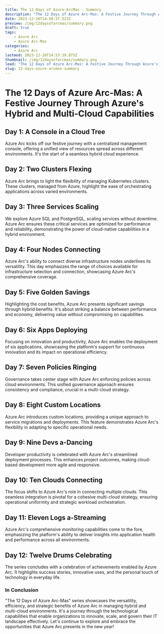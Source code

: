 ```yaml
---
title: The 12 Days of Azure-ArcMas - Summary
description: "The 12 Days of Azure Arc-Mas: A Festive Journey Through Azure's Hybrid and Multi-Cloud Capabilities"
date: 2023-12-26T14:50:37.523Z
preview: /img/12daysofarcmas/summary.png
draft: true
tags:
    - Azure Arc
    - Azure Arc-Mas
categories:
    - Azure Arc
lastmod: 2023-12-26T14:53:39.875Z
thumbnail: /img/12daysofarcmas/summary.png
lead: "The 12 Days of Azure Arc-Mas: A Festive Journey Through Azure's Hybrid and Multi-Cloud Capabilities"
slug: 12-days-azure-arcmas-summary
---
```



# The 12 Days of Azure Arc-Mas: A Festive Journey Through Azure's Hybrid and Multi-Cloud Capabilities

## Day 1: A Console in a Cloud Tree
Azure Arc kicks off our festive journey with a centralized management console, offering a unified view of resources spread across different environments. It's the start of a seamless hybrid cloud experience.

## Day 2: Two Clusters Flexing
Azure Arc brings to light the flexibility of managing Kubernetes clusters. These clusters, managed from Azure, highlight the ease of orchestrating applications across varied environments.

## Day 3: Three Services Scaling
We explore Azure SQL and PostgreSQL, scaling services without downtime. Azure Arc ensures these critical services are optimized for performance and reliability, demonstrating the power of cloud-native capabilities in a hybrid environment.

## Day 4: Four Nodes Connecting
Azure Arc's ability to connect diverse infrastructure nodes underlines its versatility. This day emphasizes the range of choices available for infrastructure selection and connection, showcasing Azure Arc's comprehensive coverage.

## Day 5: Five Golden Savings
Highlighting the cost benefits, Azure Arc presents significant savings through hybrid benefits. It's about striking a balance between performance and economy, delivering value without compromising on capabilities.

## Day 6: Six Apps Deploying
Focusing on innovation and productivity, Azure Arc enables the deployment of six applications, showcasing the platform's support for continuous innovation and its impact on operational efficiency.

## Day 7: Seven Policies Ringing
Governance takes center stage with Azure Arc enforcing policies across cloud environments. This unified governance approach ensures consistency and compliance, crucial in a multi-cloud strategy.

## Day 8: Eight Custom Locations
Azure Arc introduces custom locations, providing a unique approach to service migrations and deployments. This feature demonstrates Azure Arc's flexibility in adapting to specific operational needs.

## Day 9: Nine Devs a-Dancing
Developer productivity is celebrated with Azure Arc's streamlined deployment processes. This enhances project outcomes, making cloud-based development more agile and responsive.

## Day 10: Ten Clouds Connecting
The focus shifts to Azure Arc's role in connecting multiple clouds. This seamless integration is pivotal for a cohesive multi-cloud strategy, ensuring operational uniformity and strategic workload orchestration.

## Day 11: Eleven Logs a-Streaming
Azure Arc's comprehensive monitoring capabilities come to the fore, emphasizing the platform's ability to deliver insights into application health and performance across all environments.

## Day 12: Twelve Drums Celebrating
The series concludes with a celebration of achievements enabled by Azure Arc. It highlights success stories, innovative uses, and the personal touch of technology in everyday life.

### In Conclusion
"The 12 Days of Azure Arc-Mas" series showcases the versatility, efficiency, and strategic benefits of Azure Arc in managing hybrid and multi-cloud environments. It's a journey through the technological capabilities that enable organizations to innovate, scale, and govern their IT landscape effectively. Let's continue to explore and embrace the opportunities that Azure Arc presents in the new year!
